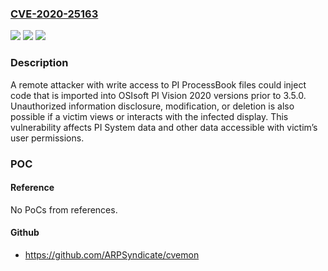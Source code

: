 ### [CVE-2020-25163](https://cve.mitre.org/cgi-bin/cvename.cgi?name=CVE-2020-25163)
![](https://img.shields.io/static/v1?label=Product&message=PI%20Vision&color=blue)
![](https://img.shields.io/static/v1?label=Version&message=%3C%202020%20&color=brighgreen)
![](https://img.shields.io/static/v1?label=Vulnerability&message=CWE-79%3A%20Cross-site%20Scripting&color=brighgreen)

### Description

A remote attacker with write access to PI ProcessBook files could inject code that is imported into OSIsoft PI Vision 2020 versions prior to 3.5.0. Unauthorized information disclosure, modification, or deletion is also possible if a victim views or interacts with the infected display. This vulnerability affects PI System data and other data accessible with victim’s user permissions.

### POC

#### Reference
No PoCs from references.

#### Github
- https://github.com/ARPSyndicate/cvemon

